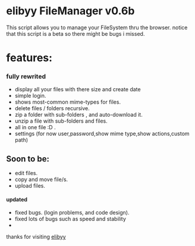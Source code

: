 elibyy FileManager v0.6b
==================
This script allows you to manage your FileSystem thru the browser.
notice that this script is a beta so there might be bugs i missed.
# features:
### fully rewrited
* display all your files with there size and create date
* simple login.
* shows most-common mime-types for files.
* delete files / folders recursive.
* zip a folder with sub-folders , and auto-download it.
* unzip a file with sub-folders and files.
* all in one file :D .
* settings (for now user,password,show mime type,show actions,custom path)

## Soon to be:
* edit files.
* copy and move file/s.
* upload files.

#### updated
* fixed bugs.
(login problems, and code design).
* fixed lots of bugs such as speed and stability
* 

thanks for visiting 
<a href="https://eyurl.com">elibyy</a>
